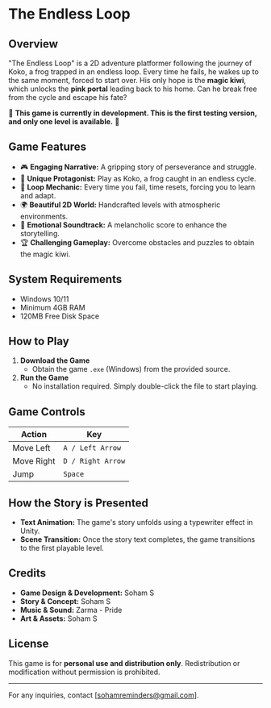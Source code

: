 
 # **The Endless Loop**

## **Overview**
"The Endless Loop" is a 2D adventure platformer following the journey of Koko, a frog trapped in an endless loop. Every time he fails, he wakes up to the same moment, forced to start over. His only hope is the **magic kiwi**, which unlocks the **pink portal** leading back to his home. Can he break free from the cycle and escape his fate?

🚧 **This game is currently in development. This is the first testing version, and only one level is available.** 🚧

## **Game Features**
- 🎮 **Engaging Narrative:** A gripping story of perseverance and struggle.
- 🐸 **Unique Protagonist:** Play as Koko, a frog caught in an endless cycle.
- 🔄 **Loop Mechanic:** Every time you fail, time resets, forcing you to learn and adapt.
- 🌍 **Beautiful 2D World:** Handcrafted levels with atmospheric environments.
- 🎼 **Emotional Soundtrack:** A melancholic score to enhance the storytelling.
- 🏆 **Challenging Gameplay:** Overcome obstacles and puzzles to obtain the magic kiwi.

## **System Requirements**
- Windows 10/11 
- Minimum 4GB RAM
- 120MB Free Disk Space

## **How to Play**
1. **Download the Game**
   - Obtain the game `.exe` (Windows) from the provided source.
2. **Run the Game**
   - No installation required. Simply double-click the file to start playing.

## **Game Controls**
| Action | Key |
|--------|----|
| Move Left | `A / Left Arrow` |
| Move Right | `D / Right Arrow` |
| Jump | `Space` |

## **How the Story is Presented**
- **Text Animation:** The game's story unfolds using a typewriter effect in Unity.
- **Scene Transition:** Once the story text completes, the game transitions to the first playable level.

## **Credits**
- **Game Design & Development:** Soham S
- **Story & Concept:** Soham S
- **Music & Sound:** Zarma - Pride
- **Art & Assets:** Soham S

## **License**
This game is for **personal use and distribution only**. Redistribution or modification without permission is prohibited.

---
For any inquiries, contact [sohamreminders@gmail.com].


